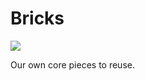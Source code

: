 Bricks
======

![](https://raw.githubusercontent.com/KnowSheet/Bricks/master/holy_bricks.jpg)

Our own core pieces to reuse.
